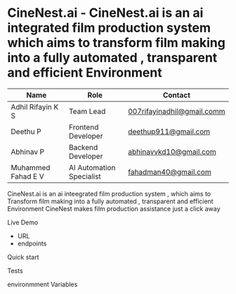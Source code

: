 # CineNest.ai - CineNest.ai is an ai integrated film production system which aims to transform film making into a fully automated , transparent and efficient Environment

| Name                  | Role                         | Contact                        |
|-----------------------|------------------------------|--------------------------------|
| Adhil Rifayin K S     | Team Lead                    | 007rifayinadhil@gmail.comm     |
| Deethu P              | Frontend Developer           | deethup911@gmail.com           |
| Abhinav P             | Backend Developer            | abhinavvkd10@gmail.com         |
| Muhammed Fahad E V    | AI Automation Specialist     | fahadman40@gmail.com           |

CineNest.ai is an ai inteegrated film production system , which aims to Transform film making into a fully automated , transparent and efficient Environment
CineNest makes film production assistance just a click away 


Live Demo
- URL
- endpoints

Quick start 


Tests 


environmment Variables 


